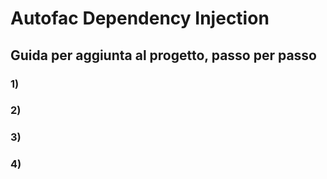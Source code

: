 # Autofac Dependency Injection

## Guida per aggiunta al progetto, passo per passo

### 1)
### 2)
### 3)
### 4)